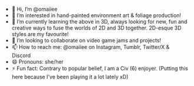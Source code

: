 - 👋 Hi, I’m @omaiiee
- 👀 I’m interested in hand-painted environment art & foliage production!
- 🌱 I’m currently learning the above in 3D, always looking for new, fun and creative ways to fuse the worlds of 2D and 3D together. 2D-esque 3D styles are my favourite!
- 💞️ I’m looking to collaborate on video game jams and projects!
- 📫 How to reach me: @omaiiee on Instagram, Tumblr, Twitter/X & Discord
- 😄 Pronouns: she/her
- ⚡ Fun fact: Contrary to popular belief, I am a Civ (6) enjoyer. (Putting this here because I've been playing it a lot lately xD)

<!---
omaiiee/omaiiee is a ✨ special ✨ repository because its `README.md` (this file) appears on your GitHub profile.
You can click the Preview link to take a look at your changes.
--->
